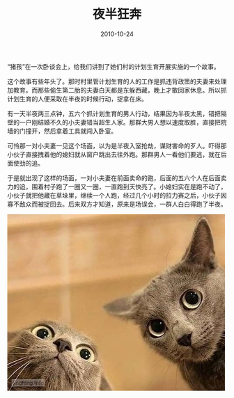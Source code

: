 ﻿---
title: "夜半狂奔"
date: 2010-10-24
categories: 
  - "essay"
tags: 
  - "计划生育"
---

“猪孩”在一次卧谈会上，给我们讲到了她们村的计划生育开展实施的一个故事。

这个故事有些年头了。那时村里管计划生育的人的工作是抓违背政策的夫妻来处理加教育。而那些偷生第二胎的夫妻白天都是东躲西藏，晚上才敢回家休息。所以抓计划生育的人便采取在半夜的时候行动，捉拿在床。

有一天半夜两三点钟，五六个抓计划生育的男人行动，结果因为半夜太黑，错把隔壁的一户刚结婚不久的小夫妻错当超生人家。那群大男人想以速度取胜，直接把院墙的门撞开，然后拿着工具就闯入卧室。

可怜那一对小夫妻一见这个场面，以为是半夜入室抢劫，谋财害命的歹人。吓得那小伙子直接拽着他的媳妇就从窗户跳出去往外跑。那群男人一看他们要逃，就在后面使劲的追。

于是就出现了这样的场面，一对小夫妻在前面卖命的跑，后面的五六个人在后面卖力的追，围着村子跑了一圈又一圈，一直跑到天快亮了。小媳妇实在是跑不动了，小伙子就把他藏在草垛里，继续一个人跑，经过几个小时的拉力赛之后，小伙子因寡不敌众而被捉回去。后来双方才知道，原来是场误会，一群人白白得跑了半夜。

![奇怪](/images/5652895297_6df4362eb8_z.jpg)
